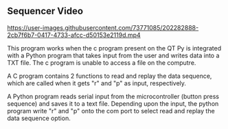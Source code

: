 ## Sequencer Video

https://user-images.githubusercontent.com/73771085/202282888-2cb7f6b7-0417-4733-afcc-d50153e2119d.mp4

This program works when the c program present on the QT Py is integrated with a Python program that takes input from the user and writes data into a TXT file. The c program is unable to access a file on the computre.

A C program contains 2 functions to read and replay the data sequence, which are called when it gets "r" and "p" as input, respectively.

A Python program reads serial input from the microcontroller (button press sequence) and saves it to a text file. Depending upon the input, the python program write "r" and "p" onto the com port to select read and replay the data sequence option.
